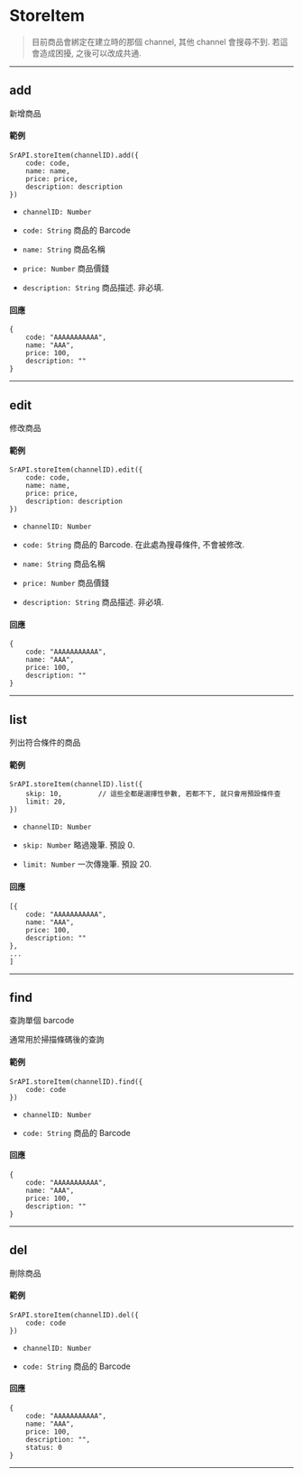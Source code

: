 # StoreItem

> 目前商品會綁定在建立時的那個 channel, 其他 channel 會搜尋不到. 若這會造成困擾, 之後可以改成共通.

---

## add

新增商品

#### 範例

```
SrAPI.storeItem(channelID).add({
    code: code,
    name: name,
    price: price,
    description: description
})
```

- `channelID: Number`

- `code: String` 商品的 Barcode

- `name: String` 商品名稱

- `price: Number` 商品價錢

- `description: String` 商品描述. 非必填.


#### 回應

```
{
    code: "AAAAAAAAAAA",
    name: "AAA",
    price: 100,
    description: ""
}
```

---

## edit

修改商品

#### 範例

```
SrAPI.storeItem(channelID).edit({
    code: code,
    name: name,
    price: price,
    description: description
})
```

- `channelID: Number`

- `code: String` 商品的 Barcode. 在此處為搜尋條件, 不會被修改.

- `name: String` 商品名稱

- `price: Number` 商品價錢

- `description: String` 商品描述. 非必填.


#### 回應

```
{
    code: "AAAAAAAAAAA",
    name: "AAA",
    price: 100,
    description: ""
}
```

---

## list

列出符合條件的商品

#### 範例

```
SrAPI.storeItem(channelID).list({
    skip: 10,         // 這些全都是選擇性參數, 若都不下, 就只會用預設條件查 
    limit: 20,
})
```

- `channelID: Number`

- `skip: Number` 略過幾筆. 預設 0.

- `limit: Number` 一次傳幾筆. 預設 20.


#### 回應

```
[{
    code: "AAAAAAAAAAA",
    name: "AAA",
    price: 100,
    description: ""
}, 
...
]
```

---

## find

查詢單個 barcode

通常用於掃描條碼後的查詢

#### 範例

```
SrAPI.storeItem(channelID).find({
    code: code
})
```

- `channelID: Number`

- `code: String` 商品的 Barcode

#### 回應

```
{
    code: "AAAAAAAAAAA",
    name: "AAA",
    price: 100,
    description: ""
}
```

---

## del

刪除商品

#### 範例

```
SrAPI.storeItem(channelID).del({
    code: code
})
```

- `channelID: Number`

- `code: String` 商品的 Barcode

#### 回應

```
{
    code: "AAAAAAAAAAA",
    name: "AAA",
    price: 100,
    description: "",
    status: 0
}
```

---
